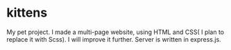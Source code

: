 # kittens
My pet project. I made a multi-page website, using HTML and CSS( I plan to replace it with Scss). I will improve it further. Server is written in express.js. 
